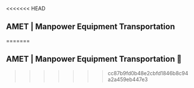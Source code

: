 <<<<<<< HEAD
## AMET | Manpower Equipment Transportation
=======
## AMET | Manpower Equipment Transportation 🚜
>>>>>>> cc87b9fd0b48e2cbfd1846b8c94a2a459eb447e3
